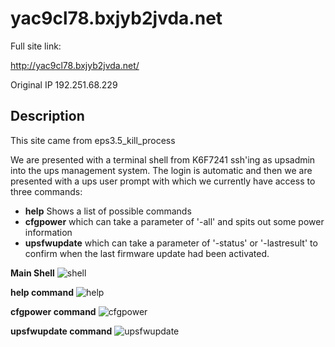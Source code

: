 yac9cl78.bxjyb2jvda.net
==

Full site link:

http://yac9cl78.bxjyb2jvda.net/

Original IP 192.251.68.229

Description
--

This site came from eps3.5_kill_process

We are presented with a terminal shell from K6F7241 ssh'ing as upsadmin into the ups management system. 
The login is automatic and then we are presented with a ups user prompt with which we currently have access to three commands:
- **help**  Shows a list of possible commands
- **cfgpower**  which can take a parameter of '-all' and spits out some power information
- **upsfwupdate**  which can take a parameter of '-status' or '-lastresult' to confirm when the last firmware update had been activated. 


**Main Shell**
![shell](https://github.com/z3r07h/Mr-R0B0T-s03-ARG/blob/sites/Sites/yac9cl78.bxjyb2jvda.net/screenshots/01-main_page_shell.jpg)


**help command**
![help](https://github.com/z3r07h/Mr-R0B0T-s03-ARG/blob/sites/Sites/yac9cl78.bxjyb2jvda.net/screenshots/02-help_command.jpg)

**cfgpower command**
![cfgpower](https://github.com/z3r07h/Mr-R0B0T-s03-ARG/blob/sites/Sites/yac9cl78.bxjyb2jvda.net/screenshots/04-cfgpower_command.jpg)

**upsfwupdate command**
![upsfwupdate](https://github.com/z3r07h/Mr-R0B0T-s03-ARG/blob/sites/Sites/yac9cl78.bxjyb2jvda.net/screenshots/03-upsfwupdate_command.jpg)

